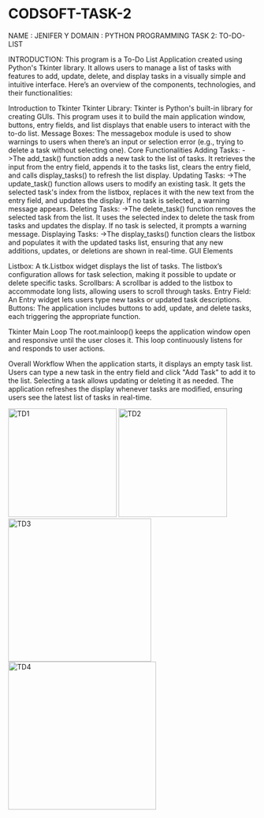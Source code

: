 # CODSOFT-TASK-2
NAME : JENIFER Y
DOMAIN : PYTHON PROGRAMMING
TASK 2: TO-DO-LIST

INTRODUCTION:
This program is a To-Do List Application created using Python's Tkinter library. It allows users to manage a list of tasks with features to add, update, delete, and display tasks in a visually simple and intuitive interface. Here’s an overview of the components, technologies, and their functionalities:

Introduction to Tkinter
Tkinter Library: Tkinter is Python's built-in library for creating GUIs. This program uses it to build the main application window, buttons, entry fields, and list displays that enable users to interact with the to-do list.
Message Boxes: The messagebox module is used to show warnings to users when there’s an input or selection error (e.g., trying to delete a task without selecting one).
Core Functionalities
Adding Tasks:
->The add_task() function adds a new task to the list of tasks. It retrieves the input from the entry field, appends it to the tasks list, clears the entry field, and calls display_tasks() to refresh the list display.
Updating Tasks:
->The update_task() function allows users to modify an existing task. It gets the selected task's index from the listbox, replaces it with the new text from the entry field, and updates the display. If no task is selected, a warning message appears.
Deleting Tasks:
->The delete_task() function removes the selected task from the list. It uses the selected index to delete the task from tasks and updates the display. If no task is selected, it prompts a warning message.
Displaying Tasks:
->The display_tasks() function clears the listbox and populates it with the updated tasks list, ensuring that any new additions, updates, or deletions are shown in real-time.
GUI Elements

Listbox: A tk.Listbox widget displays the list of tasks. The listbox’s configuration allows for task selection, making it possible to update or delete specific tasks.
Scrollbars: A scrollbar is added to the listbox to accommodate long lists, allowing users to scroll through tasks.
Entry Field: An Entry widget lets users type new tasks or updated task descriptions.
Buttons: The application includes buttons to add, update, and delete tasks, each triggering the appropriate function.

Tkinter Main Loop
The root.mainloop() keeps the application window open and responsive until the user closes it. This loop continuously listens for and responds to user actions.

Overall Workflow
When the application starts, it displays an empty task list. Users can type a new task in the entry field and click "Add Task" to add it to the list. Selecting a task allows updating or deleting it as needed. The application refreshes the display whenever tasks are modified, ensuring users see the latest list of tasks in real-time.




<img width="220" alt="TD1" src="https://github.com/user-attachments/assets/9c104c16-4b8d-42ad-b8c8-120c63716363">











<img width="220" alt="TD2" src="https://github.com/user-attachments/assets/242f929d-e021-40cb-ac62-a46ce3310546">




<img width="290" alt="TD3" src="https://github.com/user-attachments/assets/b4bfe719-9ed5-4f52-9400-fd07df3607c6">




<img width="300" alt="TD4" src="https://github.com/user-attachments/assets/be8ba162-97b3-4e7a-a2fa-25946ec14c37">
